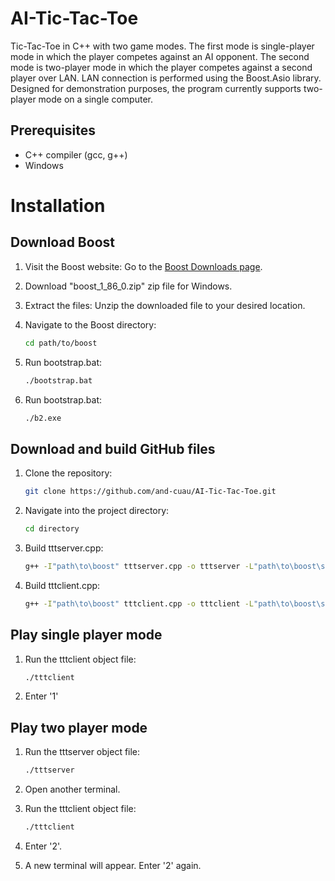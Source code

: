 # AI-Tic-Tac-Toe
Tic-Tac-Toe in C++ with two game modes. The first mode is single-player mode in which the player competes against an AI opponent. The second mode is two-player mode in which the player competes against a second player over LAN. LAN connection is performed using the Boost.Asio library. Designed for demonstration purposes, the program currently supports two-player mode on a single computer.

## Prerequisites
- C++ compiler (gcc, g++)
- Windows


# Installation
## Download Boost
1. Visit the Boost website: Go to the [Boost Downloads page](https://www.boost.org/users/download/).
2. Download "boost_1_86_0.zip" zip file for Windows.
3. Extract the files: Unzip the downloaded file to your desired location.


1. Navigate to the Boost directory:
   ```bash
   cd path/to/boost

2. Run bootstrap.bat:
   ```bash
   ./bootstrap.bat

2. Run bootstrap.bat:
   ```bash
   ./b2.exe


## Download and build GitHub files
1. Clone the repository:
   ```bash
   git clone https://github.com/and-cuau/AI-Tic-Tac-Toe.git
   
2. Navigate into the project directory:
    ```bash
   cd directory

3. Build tttserver.cpp:
   ```bash
   g++ -I"path\to\boost" tttserver.cpp -o tttserver -L"path\to\boost\stage\lib" -lstdc++ "path\to\boost\stage\lib\libboost_system-vc143-mt-x64-1_86.lib" -lws2_32

6. Build tttclient.cpp:
   ```bash
   g++ -I"path\to\boost" tttclient.cpp -o tttclient -L"path\to\boost\stage\lib" -lstdc++ "path\to\boost\stage\lib\libboost_system-vc143-mt-x64-1_86.lib" -lws2_32


## Play single player mode

1. Run the tttclient object file:
      ```bash
   ./tttclient

1. Enter '1'

## Play two player mode

1. Run the tttserver object file:
      ```bash
   ./tttserver
      
2. Open another terminal.

3. Run the tttclient object file:
      ```bash
   ./tttclient

4. Enter '2'.

5. A new terminal will appear. Enter '2' again.



